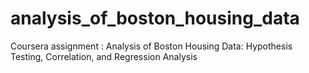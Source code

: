 # analysis_of_boston_housing_data

Coursera assignment : Analysis of Boston Housing Data: Hypothesis Testing, Correlation, and Regression Analysis
